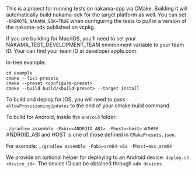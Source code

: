 This is a project for running tests on nakama-cpp via CMake. Building it will automatically build nakama-sdk for the target platform as well. You can set `-DREMOTE_NAKAMA_SDK=TRUE` when configuring the tests to pull in a version of the nakama-sdk published on vcpkg.

If you are building for Mac/iOS, you'll need to set your NAKAMA_TEST_DEVELOPMENT_TEAM environment variable to your team ID. Your can find your team ID at developer.apple.com.

In-tree example:
```
cd example
cmake --list-presets
cmake --preset <configure-preset>
cmake --build build/<build-preset> --target install
```

To build and deploy for iOS, you will need to pass `-- -allowProvisioningUpdates` to the end of your cmake build command.

To build for Android, inside the `android` folder:

`./gradlew assemble -Pabi=<ANDROID_ABI> -Phost=<host>` where ANDROID_ABI and HOST is one of those defined in `CMakePresets.json`.

For example:
`./gradlew assemble -Pabi=arm64-v8a -Phost=osx_arm64`

We provide an optional helper for deploying to an Android device: `deploy.sh <device_id>`. The device ID can be obtained through `adb devices`.
